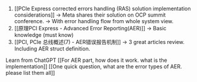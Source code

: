 
1. [[PCIe Express corrected errors handling (RAS) solution implementation considerations]]
   -> Meta shares their solution on OCP summit conference.
   -> With error handling flow from whole system view.
2. [[原理PCI Express - Advanced Error Reporting(AER)]]
   -> Basic knowledge (must know)
3. [[PCI, PCIe 总线概述(7) - AER错误报告机制]]
   -> 3 great articles review. Including AER struct definition.


Learn from ChatGPT
[[For AER part, how does it work. what is the implementation]]
[[One quick question, what are the error types of AER. please list them all]]


